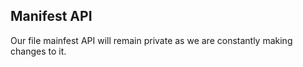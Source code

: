 ## Manifest API

Our file mainfest API will remain private as we are constantly making changes to it.
